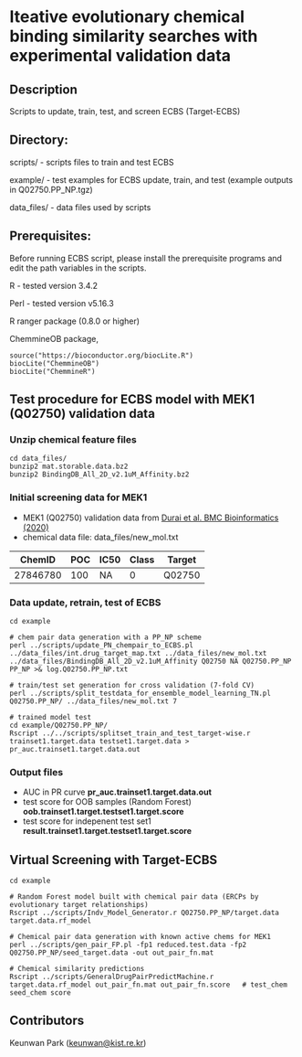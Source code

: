 # Iteative evolutionary chemical binding similarity searches with experimental validation data 

## Description
Scripts to update, train, test, and screen ECBS (Target-ECBS)


## Directory: 
scripts/ - scripts files to train and test ECBS 

example/ - test examples for ECBS update, train, and test (example outputs in Q02750.PP_NP.tgz)

data_files/ - data files used by scripts


## Prerequisites: 
Before running ECBS script, please install the prerequisite programs and edit the path variables in the scripts. 

R - tested version 3.4.2

Perl - tested version v5.16.3 

R ranger package (0.8.0 or higher)

ChemmineOB package, 
```
source("https://bioconductor.org/biocLite.R")
biocLite("ChemmineOB") 
biocLite("ChemmineR")
```

## Test procedure for ECBS model with MEK1 (Q02750) validation data
### Unzip chemical feature files 
```
cd data_files/
bunzip2 mat.storable.data.bz2
bunzip2 BindingDB_All_2D_v2.1uM_Affinity.bz2
```

### Initial screening data for MEK1
* MEK1 (Q02750) validation data from [Durai et al. BMC Bioinformatics (2020)](https://bmcbioinformatics.biomedcentral.com/articles/10.1186/s12859-020-03643-x)  
* chemical data file: data_files/new_mol.txt   

|ChemID|POC|IC50|Class|Target|  
|------|---|----|-----|------|  
|27846780|100|NA|0|Q02750|  

### Data update, retrain, test of ECBS
```
cd example

# chem pair data generation with a PP_NP scheme 
perl ../scripts/update_PN_chempair_to_ECBS.pl ../data_files/int.drug_target_map.txt ../data_files/new_mol.txt ../data_files/BindingDB_All_2D_v2.1uM_Affinity Q02750 NA Q02750.PP_NP PP_NP >& log.Q02750.PP_NP.txt

# train/test set generation for cross validation (7-fold CV)
perl ../scripts/split_testdata_for_ensemble_model_learning_TN.pl Q02750.PP_NP/ ../data_files/new_mol.txt 7

# trained model test 
cd example/Q02750.PP_NP/
Rscript ../../scripts/splitset_train_and_test_target-wise.r trainset1.target.data testset1.target.data > pr_auc.trainset1.target.data.out
```

### Output files 
* AUC in PR curve
**pr_auc.trainset1.target.data.out**
* test score for OOB samples (Random Forest)
**oob.trainset1.target.testset1.target.score**
* test score for indepenent test set1 
**result.trainset1.target.testset1.target.score**

## Virtual Screening with Target-ECBS 
```
cd example

# Random Forest model built with chemical pair data (ERCPs by evolutionary target relationships)
Rscript ../scripts/Indv_Model_Generator.r Q02750.PP_NP/target.data target.data.rf_model

# Chemical pair data generation with known active chems for MEK1
perl ../scripts/gen_pair_FP.pl -fp1 reduced.test.data -fp2 Q02750.PP_NP/seed_target.data -out out_pair_fn.mat 

# Chemical similarity predictions
Rscript ../scripts/GeneralDrugPairPredictMachine.r target.data.rf_model out_pair_fn.mat out_pair_fn.score	# test_chem seed_chem score 
```

## Contributors
Keunwan Park (keunwan@kist.re.kr)

